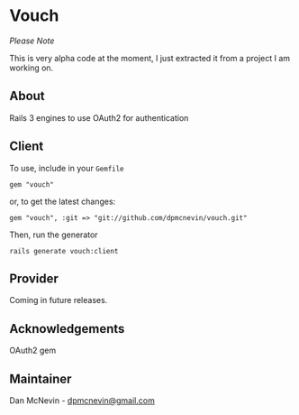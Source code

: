 Vouch
=====

*Please Note*

This is very alpha code at the moment, I just extracted it from a project I am working on.

About
-----

Rails 3 engines to use OAuth2 for authentication

Client
------

To use, include in your `Gemfile`

    gem "vouch"
    
or, to get the latest changes:

    gem "vouch", :git => "git://github.com/dpmcnevin/vouch.git"
    
Then, run the generator

    rails generate vouch:client


Provider
--------

Coming in future releases.

Acknowledgements
----------------

OAuth2 gem


Maintainer
----------
Dan McNevin - dpmcnevin@gmail.com
